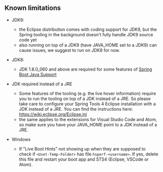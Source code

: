 ## Known limitations

* JDK9:
  * the Eclipse distribution comes with coding support for JDK9, but the Spring tooling in the background doesn't fully handle JDK9 source code yet
  * also running on top of a JDK9 (have JAVA_HOME set to a JDK9) can cause issues, we suggest to run on JDK8 for now.

* JDK8:
  * JDK 1.8.0_060 and above are required for some features of [Spring Boot Java Support](https://marketplace.visualstudio.com/items?itemName=Pivotal.vscode-boot-java)

* JDK required instead of a JRE
  * Some features of the tooling (e.g. the live hover information) require you to run the tooling on top of a JDK instead of a JRE. So please take care to configure your Spring Tools 4 Eclipse installation with a JDK instead of a JRE. You can find the instructions here: https://wiki.eclipse.org/Eclipse.ini
  * the same applies to the extensions for Visual Studio Code and Atom, so make sure you have your JAVA_HOME point to a JDK instead of a JRE.

* Windows
  * If "Live Boot Hints" not showing up when they are supposed to check if `<Uset-Temp-Folder>` has file `hsperf-<username>`. If yes, delete this file and restart your boot app and STS4 (Eclipse, VSCode or Atom).
